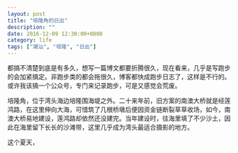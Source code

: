 ```yaml
---
layout: post
title: "培隆角的日出"
description: ""
date: 2016-12-09 12:30:00+0800
category: life
tags: ["潮汕", "培隆", "日出"]
---
```


都搞不清楚到底是有多久，想写一篇博文都要折腾很久，现在看来，几乎是写跑步的会加紧搞定。非跑步类的都会拖很久，博客都快成跑步日志了，这样是不行的。或许我该搞一个公众号，专门来记录跑步，可是又感觉会荒废。

培隆角，位于湾头海边培隆围海堤之外。二十来年前，旧方案的南澳大桥就是经莲鸿路，在这里伸向大海，可惜筑了几根桥墩后便因资金链断裂草草收场，如今，南澳大桥易地建设，莲鸿路却依然还没建完。当年建设时，往海里填了不少沙土，因此在海里留下长长的沙滩带，这里几乎成为湾头最适合摄影的地方。

这个夏天，

